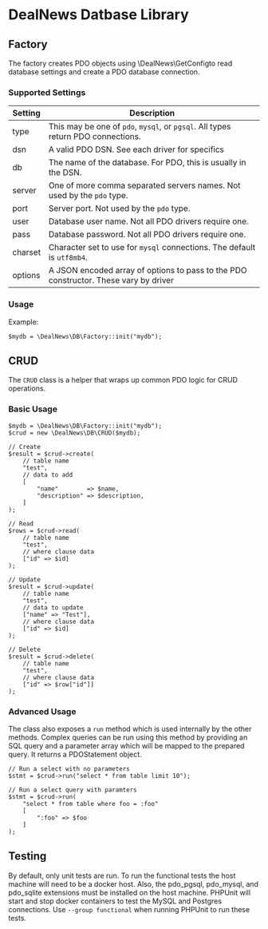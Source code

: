 # DealNews Datbase Library


## Factory

The factory creates PDO objects using \DealNews\GetConfigto
read database settings and create a PDO database connection.

### Supported Settings

| Setting | Description                                                                          |
|---------|--------------------------------------------------------------------------------------|
| type    | This may be one of `pdo`, `mysql`, or `pgsql`. All types return PDO connections.     |
| dsn     | A valid PDO DSN. See each driver for specifics                                       |
| db      | The name of the database. For PDO, this is usually in the DSN.                       |
| server  | One of more comma separated servers names. Not used by the `pdo` type.               |
| port    | Server port. Not used by the `pdo` type.                                             |
| user    | Database user name. Not all PDO drivers require one.                                 |
| pass    | Database password. Not all PDO drivers require one.                                  |
| charset | Character set to use for `mysql` connections. The default is `utf8mb4`.              |
| options | A JSON encoded array of options to pass to the PDO constructor. These vary by driver |

### Usage

Example:

```
$mydb = \DealNews\DB\Factory::init("mydb");
```

## CRUD

The `CRUD` class is a helper that wraps up common PDO logic for CRUD operations.

### Basic Usage

```
$mydb = \DealNews\DB\Factory::init("mydb");
$crud = new \DealNews\DB\CRUD($mydb);

// Create
$result = $crud->create(
    // table name
    "test",
    // data to add
    [
        "name"        => $name,
        "description" => $description,
    ]
);

// Read
$rows = $crud->read(
    // table name
    "test",
    // where clause data
    ["id" => $id]
);

// Update
$result = $crud->update(
    // table name
    "test",
    // data to update
    ["name" => "Test"],
    // where clause data
    ["id" => $id]
);

// Delete
$result = $crud->delete(
    // table name
    "test",
    // where clause data
    ["id" => $row["id"]]
);
```

### Advanced Usage

The class also exposes a `run` method which is used internally by the other
methods. Complex queries can be run using this method by providing an SQL
query and a parameter array which will be mapped to the prepared query. It
returns a PDOStatement object.

```
// Run a select with no parameters
$stmt = $crud->run("select * from table limit 10");

// Run a select query with paramters
$stmt = $crud->run(
    "select * from table where foo = :foo"
    [
        ":foo" => $foo
    ]
);
```

## Testing

By default, only unit tests are run. To run the functional tests the host
machine will need to be a docker host. Also, the pdo_pgsql, pdo_mysql, and
pdo_sqlite extensions must be installed on the host machine. PHPUnit will
start and stop docker containers to test the MySQL and Postgres connections.
Use `--group functional` when running PHPUnit to run these tests.
